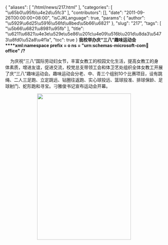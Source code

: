 {
    "aliases": [
        "/html/news/217.html"
    ],
    "categories": [
        "\u65b0\u95fb\u4e2d\u5fc3"
    ],
    "contributors": [],
    "date": "2011-09-26T00:00:00+08:00",
    "isCJKLanguage": true,
    "params": {
        "author": "\u5929\u6d25\u5916\u56fd\u8bed\u5b66\u6821"
    },
    "slug": "217",
    "tags": [
        "\u5b66\u6821\u8981\u95fb"
    ],
    "title": "\u6211\u6821\u4e3e\u529e\u5e86\u201c\u4e09\u516b\u201d\u8da3\u5473\u8fd0\u52a8\u4f1a",
    "toc": true
}
**我校举办庆“三八”趣味运动会****xml:namespace prefix = o ns = "urn:schemas-microsoft-com:office:office" /?**

    为庆祝“三八”国际劳动妇女节，丰富女教工的校园文化生活，提高女教工的身体素质，增进友谊，促进交流，校党总支带领工会和体卫艺处组织全体女教工开展了庆“三八”趣味运动会。趣味运动会分老、中、青三个组别10个比赛项目，设有跳绳、二人三足跑、立定跳远、钻圈往返跑、实心球投远、篮球投准、排球保龄、足球射门、蛇形跑和寻宝。刁雅俊书记宣布运动会开幕。


<img
    src="https://cdn.tfls.online/mirror/full/89ae6824a15439ef9fc48f12f9c133c2c0385ca7.jpg"
    style="display:block;margin-left:auto;margin-right:auto;"
    decoding="async"
    fetchpriority="auto"
    loading="lazy"
    height="467"
    width="300"
/>

